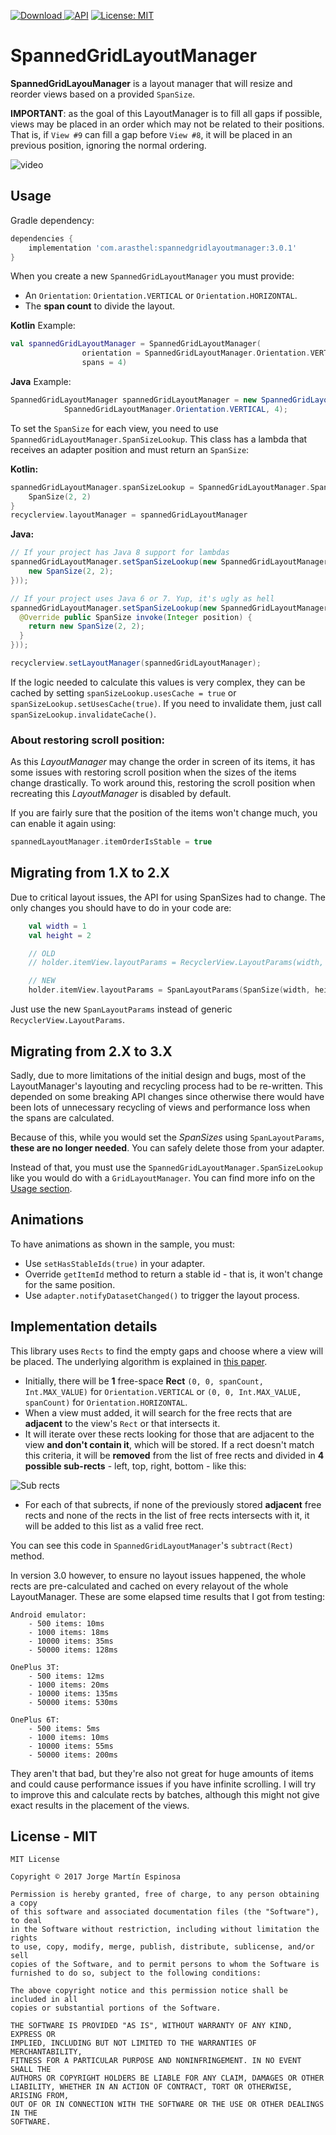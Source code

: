 [ ![Download](https://api.bintray.com/packages/arasthel/maven/spannedgridlayoutmanager/images/download.svg) ](https://bintray.com/arasthel/maven/spannedgridlayoutmanager/_latestVersion) [![API](https://img.shields.io/badge/API-14%2B-brightgreen.svg?style=flat)](https://android-arsenal.com/api?level=14) [![License: MIT](https://img.shields.io/badge/License-MIT-yellow.svg)](https://opensource.org/licenses/MIT)

# SpannedGridLayoutManager

**SpannedGridLayouManager** is a layout manager that will resize and reorder views based on a provided `SpanSize`.

**IMPORTANT**: as the goal of this LayoutManager is to fill all gaps if possible, views may be placed in an order which may not be related to their positions. That is, if `View #9` can fill a gap before `View #8`, it will be placed in an previous position, ignoring the normal ordering.

![video](art/spannedgridlayout.gif)

## Usage

Gradle dependency:

```groovy
dependencies {
	implementation 'com.arasthel:spannedgridlayoutmanager:3.0.1'
}
```

When you create a new `SpannedGridLayoutManager` you must provide:

* An `Orientation`: `Orientation.VERTICAL` or `Orientation.HORIZONTAL`.
* The **span count** to divide the layout.

**Kotlin** Example:

```kotlin
val spannedGridLayoutManager = SpannedGridLayoutManager(
                orientation = SpannedGridLayoutManager.Orientation.VERTICAL, 
                spans = 4)
```

**Java** Example:

```java
SpannedGridLayoutManager spannedGridLayoutManager = new SpannedGridLayoutManager(
			SpannedGridLayoutManager.Orientation.VERTICAL, 4);
```


To set the `SpanSize` for each view, you need to use `SpannedGridLayoutManager.SpanSizeLookup`. This class has a lambda that receives an adapter position and must return an `SpanSize`:

**Kotlin:**

```kotlin
spannedGridLayoutManager.spanSizeLookup = SpannedGridLayoutManager.SpanSizeLookUp { position -> 
    SpanSize(2, 2)
}
recyclerview.layoutManager = spannedGridLayoutManager
```

**Java:**

```java
// If your project has Java 8 support for lambdas
spannedGridLayoutManager.setSpanSizeLookup(new SpannedGridLayoutManager.SpanSizeLookup({ position ->
    new SpanSize(2, 2);
}));

// If your project uses Java 6 or 7. Yup, it's ugly as hell
spannedGridLayoutManager.setSpanSizeLookup(new SpannedGridLayoutManager.SpanSizeLookup(new Function1<Integer, SpanSize>(){
  @Override public SpanSize invoke(Integer position) {
    return new SpanSize(2, 2);
  }
}));

recyclerview.setLayoutManager(spannedGridLayoutManager);
```

If the logic needed to calculate this values is very complex, they can be cached by setting `spanSizeLookup.usesCache = true` or `spanSizeLookup.setUsesCache(true)`. If you need to invalidate them, just call `spanSizeLookup.invalidateCache()`. 
 
### About restoring scroll position:

As this *LayoutManager* may change the order in screen of its items, it has some issues with restoring scroll position when the sizes of the items change drastically. To work around this, restoring the scroll position when recreating this *LayoutManager* is disabled by default.

If you are fairly sure that the position of the items won't change much, you can enable it again using:

```kotlin
spannedLayoutManager.itemOrderIsStable = true
```

## Migrating from 1.X to 2.X

Due to critical layout issues, the API for using SpanSizes had to change. The only changes you should have to do in your code are:

```kotlin
    val width = 1
    val height = 2

    // OLD
    // holder.itemView.layoutParams = RecyclerView.LayoutParams(width, height)

    // NEW
    holder.itemView.layoutParams = SpanLayoutParams(SpanSize(width, height))
```

Just use the new `SpanLayoutParams` instead of generic `RecyclerView.LayoutParams`.

## Migrating from 2.X to 3.X

Sadly, due to more limitations of the initial design and bugs, most of the LayoutManager's layouting and recycling process had to be re-written. This depended on some breaking API changes since otherwise there would have been lots of unnecessary recycling of views and performance loss when the spans are calculated.

Because of this, while you would set the *SpanSizes* using `SpanLayoutParams`, **these are no longer needed**. You can safely delete those from your adapter.

Instead of that, you must use the `SpannedGridLayoutManager.SpanSizeLookup` like you would do with a `GridLayoutManager`. You can find more info on the [Usage section](#usage). 

## Animations

To have animations as shown in the sample, you must:

* Use `setHasStableIds(true)` in your adapter.
* Override `getItemId` method to return a stable id - that is, it won't change for the same position.
* Use `adapter.notifyDatasetChanged()` to trigger the layout process.

## Implementation details

This library uses `Rects` to find the empty gaps and choose where a view will be placed. The underlying algorithm is explained in [this paper](free_space_algorithm.pdf).

* Initially, there will be **1** free-space **Rect** `(0, 0, spanCount, Int.MAX_VALUE)` for `Orientation.VERTICAL` or `(0, 0, Int.MAX_VALUE, spanCount)` for `Orientation.HORIZONTAL`. 
* When a view must added, it will search for the free rects that are **adjacent** to the view's `Rect` or that intersects it.
* It will iterate over these rects looking for those that are adjacent to the view **and don't contain it**, which will be stored. If a rect doesn't match this criteria, it will be **removed** from the list of free rects and divided in **4 possible sub-rects** - left, top, right, bottom - like this:

![Sub rects](art/sub_rects.png)

* For each of that subrects, if none of the previously stored **adjacent** free rects and none of the rects in the list of free rects intersects with it, it will be added to this list as a valid free rect.

You can see this code in `SpannedGridLayoutManager`'s `subtract(Rect)` method.

In version 3.0 however, to ensure no layout issues happened, the whole rects are pre-calculated and cached on every relayout of the whole LayoutManager. These are some elapsed time results that I got from testing:

```
Android emulator: 
    - 500 items: 10ms
    - 1000 items: 18ms
    - 10000 items: 35ms
    - 50000 items: 128ms
    
OnePlus 3T:
    - 500 items: 12ms
    - 1000 items: 20ms
    - 10000 items: 135ms
    - 50000 items: 530ms
    
OnePlus 6T:
    - 500 items: 5ms
    - 1000 items: 10ms
    - 10000 items: 55ms
    - 50000 items: 200ms
``` 

They aren't that bad, but they're also not great for huge amounts of items and could cause performance issues if you have infinite scrolling. I will try to improve this and calculate rects by batches, although this might not give exact results in the placement of the views.

## License - MIT

```
MIT License

Copyright © 2017 Jorge Martín Espinosa

Permission is hereby granted, free of charge, to any person obtaining a copy
of this software and associated documentation files (the "Software"), to deal
in the Software without restriction, including without limitation the rights
to use, copy, modify, merge, publish, distribute, sublicense, and/or sell
copies of the Software, and to permit persons to whom the Software is
furnished to do so, subject to the following conditions:

The above copyright notice and this permission notice shall be included in all
copies or substantial portions of the Software.

THE SOFTWARE IS PROVIDED "AS IS", WITHOUT WARRANTY OF ANY KIND, EXPRESS OR
IMPLIED, INCLUDING BUT NOT LIMITED TO THE WARRANTIES OF MERCHANTABILITY,
FITNESS FOR A PARTICULAR PURPOSE AND NONINFRINGEMENT. IN NO EVENT SHALL THE
AUTHORS OR COPYRIGHT HOLDERS BE LIABLE FOR ANY CLAIM, DAMAGES OR OTHER
LIABILITY, WHETHER IN AN ACTION OF CONTRACT, TORT OR OTHERWISE, ARISING FROM,
OUT OF OR IN CONNECTION WITH THE SOFTWARE OR THE USE OR OTHER DEALINGS IN THE
SOFTWARE.
```
